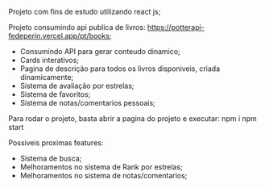 Projeto com fins de estudo utilizando react js;

Projeto consumindo api publica de livros: https://potterapi-fedeperin.vercel.app/pt/books;

- Consumindo API para gerar conteudo dinamico;
- Cards interativos;
- Pagina de descrição para todos os livros disponiveis, criada dinamicamente;
- Sistema de avaliação por estrelas;
- Sistema de favoritos;
- Sistema de notas/comentarios pessoais;

Para rodar o projeto, basta abrir a pagina do projeto e executar:
npm i
npm start

Possiveis proximas features:
- Sistema de busca;
- Melhoramentos no sistema de Rank por estrelas;
- Melhoramentos no sistema de notas/comentarios;

